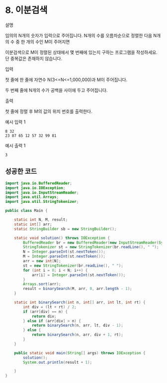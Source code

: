 # 8. 이분검색

설명

임의의 N개의 숫자가 입력으로 주어집니다. N개의 수를 오름차순으로 정렬한 다음 N개의 수 중 한 개의 수인 M이 주어지면

이분검색으로 M이 정렬된 상태에서 몇 번째에 있는지 구하는 프로그램을 작성하세요. 단 중복값은 존재하지 않습니다.



입력

첫 줄에 한 줄에 자연수 N(3<=N<=1,000,000)과 M이 주어집니다.

두 번째 줄에 N개의 수가 공백을 사이에 두고 주어집니다.



출력

첫 줄에 정렬 후 M의 값의 위치 번호를 출력한다.



예시 입력 1 

```
8 32
23 87 65 12 57 32 99 81
```

예시 출력 1

```
3
```



## 성공한 코드

```java
import java.io.BufferedReader;
import java.io.IOException;
import java.io.InputStreamReader;
import java.util.Arrays;
import java.util.StringTokenizer;

public class Main {

    static int N, M, result;
    static int[] arr;
    static StringBuilder sb = new StringBuilder();

    static void solution() throws IOException {
        BufferedReader br = new BufferedReader(new InputStreamReader(System.in));
        StringTokenizer st = new StringTokenizer(br.readLine(), " ");
        N = Integer.parseInt(st.nextToken());
        M = Integer.parseInt(st.nextToken());
        arr = new int[N];
        st = new StringTokenizer(br.readLine(), " ");
        for (int i = 0; i < N; i++) {
            arr[i] = Integer.parseInt(st.nextToken());
        }
        Arrays.sort(arr);
        result = binarySearch(M, arr, 0, arr.length - 1);
    }

    static int binarySearch(int n, int[] arr, int lt, int rt) {
        int div = (lt + rt) / 2;
        if (arr[div] == n) {
            return div;
        } else if (arr[div] > n) {
            return binarySearch(n, arr, lt, div - 1);
        } else {
            return binarySearch(n, arr, div + 1, rt);
        }
    }

    public static void main(String[] args) throws IOException {
        solution();
        System.out.println(result + 1);

    }
}
```